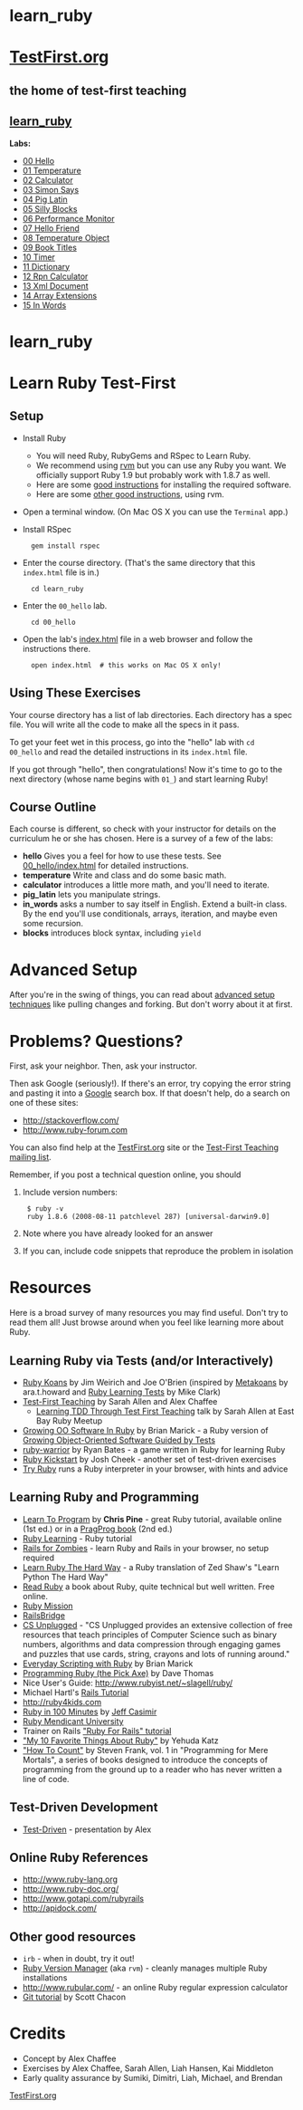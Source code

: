 # learn_ruby

<!-- saved from url=(0055)file:///home/stopanko/ItSitesRepo/learn_ruby/index.html -->
<html><head><meta http-equiv="Content-Type" content="text/html; charset=windows-1251">
    <title>Test-First Teaching: learn_ruby: learn_ruby</title>
    <link href="./Test-First Teaching_ learn_ruby_ learn_ruby_files/style.css" media="screen" rel="stylesheet" type="text/css">
  </head>
  <body>
    <div class="header">
      <h1><a href="http://testfirst.org/">TestFirst.org</a></h1>
      <h2>the home of test-first teaching</h2>
    </div>
    <div class="nav">
      <h2><a href="./Test-First Teaching_ learn_ruby_ learn_ruby_files/Test-First Teaching_ learn_ruby_ learn_ruby.html">learn_ruby</a></h2>
      <b>Labs:</b>
      <ul>
        <li><a href="file:///home/stopanko/ItSitesRepo/learn_ruby/00_hello/index.html">00 Hello</a></li>
        <li><a href="file:///home/stopanko/ItSitesRepo/learn_ruby/01_temperature/index.html">01 Temperature</a></li>
        <li><a href="file:///home/stopanko/ItSitesRepo/learn_ruby/02_calculator/index.html">02 Calculator</a></li>
        <li><a href="file:///home/stopanko/ItSitesRepo/learn_ruby/03_simon_says/index.html">03 Simon Says</a></li>
        <li><a href="file:///home/stopanko/ItSitesRepo/learn_ruby/04_pig_latin/index.html">04 Pig Latin</a></li>
        <li><a href="file:///home/stopanko/ItSitesRepo/learn_ruby/05_silly_blocks/index.html">05 Silly Blocks</a></li>
        <li><a href="file:///home/stopanko/ItSitesRepo/learn_ruby/06_performance_monitor/index.html">06 Performance Monitor</a></li>
        <li><a href="file:///home/stopanko/ItSitesRepo/learn_ruby/07_hello_friend/index.html">07 Hello Friend</a></li>
        <li><a href="file:///home/stopanko/ItSitesRepo/learn_ruby/08_temperature_object/index.html">08 Temperature Object</a></li>
        <li><a href="file:///home/stopanko/ItSitesRepo/learn_ruby/09_book_titles/index.html">09 Book Titles</a></li>
        <li><a href="file:///home/stopanko/ItSitesRepo/learn_ruby/10_timer/index.html">10 Timer</a></li>
        <li><a href="file:///home/stopanko/ItSitesRepo/learn_ruby/11_dictionary/index.html">11 Dictionary</a></li>
        <li><a href="file:///home/stopanko/ItSitesRepo/learn_ruby/12_rpn_calculator/index.html">12 Rpn Calculator</a></li>
        <li><a href="file:///home/stopanko/ItSitesRepo/learn_ruby/13_xml_document/index.html">13 Xml Document</a></li>
        <li><a href="file:///home/stopanko/ItSitesRepo/learn_ruby/14_array_extensions/index.html">14 Array Extensions</a></li>
        <li><a href="file:///home/stopanko/ItSitesRepo/learn_ruby/15_in_words/index.html">15 In Words</a></li>
      </ul>
    </div>
    <h1>learn_ruby</h1>
    <div class="content"><h1>Learn Ruby Test-First</h1>

<h2>Setup</h2>

<ul>
<li><p>Install Ruby</p>

<ul>
<li>You will need Ruby, RubyGems and RSpec to Learn Ruby.</li>
<li>We recommend using <a href="http://rvm.beginrescueend.com/">rvm</a> but you can use any Ruby you want. We officially support Ruby 1.9 but probably work with 1.8.7 as well.</li>
<li>Here are some <a href="http://www.wiki.devchix.com/index.php?title=Workshop_Installation_Notes_Rails_3">good instructions</a> for installing the required software.</li>
<li>Here are some <a href="http://ruby.railstutorial.org/ruby-on-rails-tutorial-book#sec:rubygems">other good instructions</a>, using rvm.</li>
</ul>
</li>
<li><p>Open a terminal window. (On Mac OS X you can use the <code>Terminal</code> app.)</p></li>
<li><p>Install RSpec</p>

<pre><code>  gem install rspec
</code></pre></li>
<li><p>Enter the course directory. (That's the same directory that this <code>index.html</code> file is in.)</p>

<pre><code>  cd learn_ruby
</code></pre></li>
<li><p>Enter the <code>00_hello</code> lab.</p>

<pre><code>  cd 00_hello
</code></pre></li>
<li><p>Open the lab's <a href="file:///home/stopanko/ItSitesRepo/learn_ruby/00_hello/index.html">index.html</a> file in a web browser and follow the instructions there.</p>

<pre><code>  open index.html  # this works on Mac OS X only!
</code></pre></li>
</ul>


<h2>Using These Exercises</h2>

<p>Your course directory has a list of lab directories. Each
directory has a spec file. You will write all the code to make all the specs
in it pass.</p>

<p>To get your feet wet in this process, go into the "hello" lab with <code>cd
00_hello</code> and read the detailed instructions in its <code>index.html</code> file.</p>

<p>If you got through "hello", then congratulations! Now it's time to go to the
next directory (whose name begins with <code>01_</code>) and start learning Ruby!</p>

<h2>Course Outline</h2>

<p>Each course is different, so check with your instructor for details on the
curriculum he or she has chosen. Here is a survey of a few of the labs:</p>

<ul>
<li><strong>hello</strong>
Gives you a feel for how to use these tests.
See <a href="file:///home/stopanko/ItSitesRepo/learn_ruby/00_hello/index.html">00_hello/index.html</a> for detailed instructions.</li>
<li><strong>temperature</strong>
Write and class and do some basic math.</li>
<li><strong>calculator</strong> introduces a little more math, and you'll need to iterate.</li>
<li><strong>pig_latin</strong> lets you manipulate strings.</li>
<li><strong>in_words</strong> asks a number to say itself in English. Extend a built-in class. By the end you'll use conditionals, arrays, iteration, and maybe even some recursion.</li>
<li><strong>blocks</strong> introduces block syntax, including <code>yield</code></li>
</ul>


<h1>Advanced Setup</h1>

<p>After you're in the swing of things, you can read about <a href="file:///home/stopanko/ItSitesRepo/learn_ruby/advanced_setup.html">advanced setup techniques</a> like pulling changes and forking. But don't worry about it at first.</p>

<h1>Problems? Questions?</h1>

<p>First, ask your neighbor. Then, ask your instructor.</p>

<p>Then ask Google (seriously!). If there's an error, try copying the error string and pasting it into a <a href="http://google.com/">Google</a> search box. If that doesn't help, do a search on one of these sites:</p>

<ul>
<li><a href="http://stackoverflow.com/">http://stackoverflow.com/</a></li>
<li><a href="http://www.ruby-forum.com/">http://www.ruby-forum.com</a></li>
</ul>


<p>You can also find help at the <a href="http://testfirst.org/">TestFirst.org</a> site or the <a href="http://groups.google.com/group/test-first-teaching">Test-First Teaching mailing list</a>.</p>

<p>Remember, if you post a technical question online, you should</p>

<ol>
<li><p>Include version numbers:</p>

<pre><code> $ ruby -v
 ruby 1.8.6 (2008-08-11 patchlevel 287) [universal-darwin9.0]
</code></pre></li>
<li><p>Note where you have already looked for an answer</p></li>
<li>If you can, include code snippets that reproduce the problem in isolation</li>
</ol>


<h1>Resources</h1>

<p>Here is a broad survey of many resources you may find useful. Don't try to read them all! Just browse around when you feel like learning more about Ruby.</p>

<h2>Learning Ruby via Tests (and/or Interactively)</h2>

<ul>
<li><a href="http://rubykoans.com/">Ruby Koans</a> by Jim Weirich and Joe O'Brien (inspired by <a href="http://rubyquiz.com/quiz67.html">Metakoans</a> by ara.t.howard and <a href="http://clarkware.com/cgi/blosxom/2005/03/18">Ruby Learning Tests</a> by Mike Clark)</li>
<li><a href="http://testfirst.org/">Test-First Teaching</a> by Sarah Allen and Alex Chaffee

<ul>
<li><a href="http://www.youtube.com/watch?v=KgfdlZuVz7I">Learning TDD Through Test First Teaching</a> talk by Sarah Allen at East Bay Ruby Meetup</li>
</ul>
</li>
<li><a href="http://www.exampler.com/blog/2009/12/17/growing-object-oriented-software-in-ruby/">Growing OO Software In Ruby</a> by Brian Marick - a Ruby version of <a href="http://www.growing-object-oriented-software.com/">Growing Object-Oriented Software Guided by Tests</a></li>
<li><a href="http://github.com/ryanb/ruby-warrior">ruby-warrior</a> by Ryan Bates - a game written in Ruby for learning Ruby</li>
<li><a href="https://github.com/JoshCheek/ruby-kickstart">Ruby Kickstart</a> by Josh Cheek - another set of test-driven exercises</li>
<li><a href="http://tryruby.org/">Try Ruby</a> runs a Ruby interpreter in your browser, with hints and advice</li>
</ul>


<h2>Learning Ruby and Programming</h2>

<ul>
<li><a href="http://pine.fm/LearnToProgram/">Learn To Program</a> by <strong>Chris Pine</strong> - great Ruby tutorial, available online (1st ed.) or in a <a href="http://www.pragprog.com/titles/ltp2/learn-to-program-2nd-edition">PragProg book</a> (2nd ed.)</li>
<li><a href="http://rubylearning.com/satishtalim/tutorial.html">Ruby Learning</a> - Ruby tutorial</li>
<li><a href="http://railsforzombies.org/">Rails for Zombies</a> - learn Ruby and Rails in your browser, no setup required</li>
<li><a href="http://ruby.learncodethehardway.org/">Learn Ruby The Hard Way</a> - a Ruby translation of Zed Shaw's "Learn Python The Hard Way"</li>
<li><a href="http://ruby.runpaint.org/">Read Ruby</a> a book about Ruby, quite technical but well written. Free online.</li>
<li><a href="http://github.com/alexch/mission">Ruby Mission</a></li>
<li><a href="http://groups.google.com/group/railsbridge">RailsBridge</a></li>
<li><a href="http://www.csunplugged.org/">CS Unplugged</a> - "CS Unplugged provides an extensive collection of free resources that teach principles of Computer Science such as binary numbers, algorithms and data compression through engaging games and puzzles that use cards, string, crayons and lots of running around."</li>
<li><a href="http://pragprog.com/titles/bmsft/everyday-scripting-with-ruby">Everyday Scripting with Ruby</a> by Brian Marick</li>
<li><a href="http://pragprog.com/titles/ruby/programming-ruby">Programming Ruby (the Pick Axe)</a> by Dave Thomas</li>
<li>Nice User's Guide: <a href="http://www.rubyist.net/~slagell/ruby/">http://www.rubyist.net/~slagell/ruby/</a></li>
<li>Michael Hartl's <a href="http://railstutorial.org/">Rails Tutorial</a></li>
<li><a href="http://ruby4kids.com/">http://ruby4kids.com</a></li>
<li><a href="http://jumpstartlab.com/resources/ruby-jumpstart/ruby/">Ruby in 100 Minutes</a> by <a href="http://jumpstartlab.com/">Jeff Casimir</a></li>
<li><a href="http://university.rubymendicant.com/">Ruby Mendicant University</a></li>
<li>Trainer on Rails <a href="http://www.public.traineronrails.com/courses/ruby/">"Ruby For Rails" tutorial</a></li>
<li><a href="http://yehudakatz.com/2009/08/24/my-10-favorite-things-about-the-ruby-language/">"My 10 Favorite Things About Ruby"</a> by Yehuda Katz</li>
<li><a href="http://stevenf.com/pages/book.html">"How To Count"</a> by Steven Frank, vol. 1 in "Programming for Mere Mortals", a series of books designed to introduce the concepts of programming from the ground up to a reader who has never written a line of code.</li>
</ul>


<h2>Test-Driven Development</h2>

<ul>
<li><a href="http://www.slideshare.net/alexchaffee/test-driven">Test-Driven</a> - presentation by Alex</li>
</ul>


<h2>Online Ruby References</h2>

<ul>
<li><a href="http://www.ruby-lang.org/">http://www.ruby-lang.org</a></li>
<li><a href="http://www.ruby-doc.org/">http://www.ruby-doc.org/</a></li>
<li><a href="http://www.gotapi.com/rubyrails">http://www.gotapi.com/rubyrails</a></li>
<li><a href="http://apidock.com/">http://apidock.com/</a></li>
</ul>


<h2>Other good resources</h2>

<ul>
<li><code>irb</code> - when in doubt, try it out!</li>
<li><a href="http://rvm.beginrescueend.com/">Ruby Version Manager</a> (aka <code>rvm</code>) - cleanly manages multiple Ruby installations</li>
<li><a href="http://www.rubular.com/">http://www.rubular.com/</a> - an online Ruby regular expression calculator</li>
<li><a href="http://bit.ly/scott-chacon-git-101-tutorial">Git tutorial</a> by Scott Chacon</li>
</ul>


<h1>Credits</h1>

<ul>
<li>Concept by Alex Chaffee</li>
<li>Exercises by Alex Chaffee, Sarah Allen, Liah Hansen, Kai Middleton</li>
<li>Early quality assurance by Sumiki, Dimitri, Liah, Michael, and Brendan</li>
</ul>

</div>
    <div class="footer"><a href="http://testfirst.org/">TestFirst.org</a></div>
  

</body></html>
